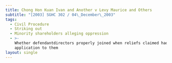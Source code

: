 ```yaml
---
title: Chong Hon Kuan Ivan and Another v Levy Maurice and Others
subtitle: "[2003] SGHC 302 / 04\_December\_2003"
tags:
  - Civil Procedure
  - Striking out
  - Minority shareholders alleging oppression
  - >-
    Whether defendantdirectors properly joined when reliefs claimed had no
    application to them
layout: single
---
```


